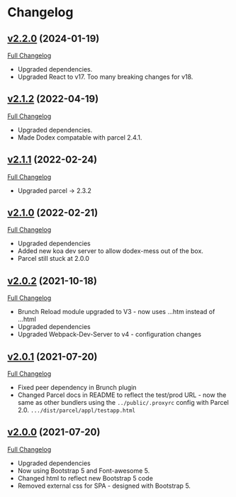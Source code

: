 # Changelog

## [v2.2.0](https://github.com/DaveO-Home/embedded-acceptance-tests-ng/tree/v2.2.0) (2024-01-19)

[Full Changelog](https://github.com/DaveO-Home/embedded-acceptance-tests-ng/compare/v2.1.2...v2.2.0)

* Upgraded dependencies.
* Upgraded React to v17. Too many breaking changes for v18.

## [v2.1.2](https://github.com/DaveO-Home/embedded-acceptance-tests-ng/tree/v2.1.2) (2022-04-19)

[Full Changelog](https://github.com/DaveO-Home/embedded-acceptance-tests-ng/compare/v2.1.1...v2.1.2)

* Upgraded dependencies.
* Made Dodex compatable with parcel 2.4.1.

## [v2.1.1](https://github.com/DaveO-Home/dodex/tree/v2.1.1) (2022-02-24)
[Full Changelog](https://github.com/DaveO-Home/embedded-acceptance-tests-react/compare/v2.1.0...v2.1.1)

* Upgraded parcel -> 2.3.2

## [v2.1.0](https://github.com/DaveO-Home/dodex/tree/v2.1.0) (2022-02-21)
[Full Changelog](https://github.com/DaveO-Home/embedded-acceptance-tests-react/compare/v2.0.2...v2.1.0)

* Upgraded dependencies
* Added new koa dev server to allow dodex-mess out of the box.
* Parcel still stuck at 2.0.0

## [v2.0.2](https://github.com/DaveO-Home/dodex/tree/v2.0.2) (2021-10-18)

[Full Changelog](https://github.com/DaveO-Home/embedded-acceptance-tests-react/compare/v2.0.1...v2.0.2)

* Brunch Reload module upgraded to V3 - now uses ...htm instead of ...html
* Upgraded dependencies
* Upgraded Webpack-Dev-Server to v4 - configuration changes

## [v2.0.1](https://github.com/DaveO-Home/dodex/tree/v2.0.1) (2021-07-20)

[Full Changelog](https://github.com/DaveO-Home/embedded-acceptance-tests-react/compare/v2.0.0...v2.0.1)

* Fixed peer dependency in Brunch plugin
* Changed Parcel docs in README to reflect the test/prod URL - now the same as other bundlers using the `../public/.proxyrc` config with Parcel 2.0. `.../dist/parcel/appl/testapp.html`

## [v2.0.0](https://github.com/DaveO-Home/dodex/tree/v2.0.0) (2021-07-20)

[Full Changelog](https://github.com/DaveO-Home/embedded-acceptance-tests-react/compare/v1.1.0...v2.0.0)

* Upgraded dependencies
* Now using Bootstrap 5 and Font-awesome 5.
* Changed html to reflect new Bootstrap 5 code
* Removed external css for SPA - designed with Bootstrap 5.
